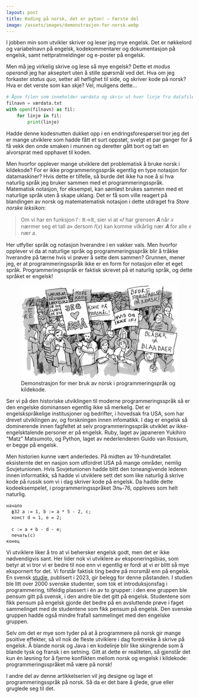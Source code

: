 ```yaml
---
layout: post
title: Koding på norsk, det er pyton! — Første del
image: /assets/images/demonstrasjon-for-norsk.webp
---
```


I jobben min som utvikler skriver og leser jeg mye engelsk. Det er nøkkelord og variabelnavn på engelsk, kodekommentarer og dokumentasjon på engelsk, samt nettpratmeldinger og e-poster på engelsk.

Men må jeg virkelig skrive og lese så mye engelsk? Dette et _modus operandi_ jeg har akseptert uten å stille spørsmål ved det. Hva om jeg forkaster _status quo_, setter all høflighet til side, og skriver kode på norsk? Hva er det verste som kan skje? Vel, muligens dette…

```python
# Åpne filen som inneholder værdata og skriv ut hver linje fra datafilen
filnavn = værdata.txt
with open(filnavn) as fil:
    for linje in fil:
        print(linje)
```

Hadde denne kodesnutten dukket opp i en endringsforespørsel tror jeg det er mange utviklere som hadde fått et surt oppstøt, svelgt et par ganger for å få vekk den onde smaken i munnen og deretter gått bort og tatt en alvorsprat med opphavet til koden.


Men hvorfor opplever mange utviklere det problematisk å bruke norsk i kildekode? For er ikke programmeringsspråk egentlig en type notasjon for datamaskiner? Hvis dette er tilfelle, så burde det ikke ha noe å si hva naturlig språk jeg bruker sammen med et programmeringsspråk. Matematisk notasjon, for eksempel, kan sømløst brukes sammen med et naturlige språk uten å skape uklang. Det er få som ville reagert på blandingen av norsk og matematematisk notasjon i dette utdraget fra _Store norske leksikon_:

> Om vi har en funksjon 𝑓 : ℝ→ℝ, sier vi at «𝑓 har grensen 𝑨 når 𝑥 nærmer seg et tall 𝑎» dersom 𝑓(𝑥) kan komme vilkårlig nær 𝑨 for alle 𝑥 nær 𝑎.

Her utfyller språk og notasjon hverandre i en vakker vals. Men hvorfor opplever vi da at naturlige språk og programmeringsspråk blir å tråkke hverandre på tærne hvis vi prøver å sette dem sammen? Grunnen, mener jeg, er at programmeringsspråk ikke er en form for notasjon eller et eget språk. Programmeringsspråk er faktisk skrevet på et naturlig språk, og dette språket er engelsk!

<figure>
  <img src="/assets/images/demonstrasjon-for-norsk.webp" alt="Tegnet illustrasjon som viser en demonstrasjon hvor deltagerne holder opp plakater" />
  <figcaption>Demonstrasjon for mer bruk av norsk i programmeringspråk og kildekode.</figcaption>
</figure>

Ser vi på den historiske utviklingen til moderne programmeringsspråk så er den engelske dominansen egentlig ikke så merkelig. Det er engelskspråkelige institusjoner og bedrifter, i hovedsak fra USA, som har drevet utviklingen av, og forskningen innen infomatikk. I dag er engelsk så dominerende innen fagfeltet at selv programmeringsspråk utviklet av ikke-engelsktalende personer er på engelsk. Ruby, laget av japaneren Yukihiro "Matz" Matsumoto, og Python, laget av nederlenderen Guido van Rossum, er begge på engelsk.

Men historien kunne vært anderledes. På midten av 19-hundretallet eksisternte det en nasjon som utfordret USA på mange områder, nemlig Sovjetunionen. Hvis Sovjetunionen hadde blitt den toneangivende lederen innen informatikk, så hadde vi utviklere sett det som like naturlig å skrive kode på russik som vi i dag skriver kode på engelsk. Da hadde dette kodeeksempelet, i programmeringsspråket Эль-76, oppleves som helt naturlig.

```
начало
  ф32 a := 1, b := a * 5 - 2, c;
  конст d = 1, e = 2;

  c := a + b - d - e;
  печать(c)
конец
```

Vi utviklere liker å tro at vi behersker engelsk godt, men det er ikke nødvendigvis sant. Her lider nok vi utviklere av eksponeringsbias, som betyr at vi tror vi er bedre til noe enn vi egentlig er fordi at vi er blitt så mye ekspornert for det. Vi forstår faktisk ting bedre på morsmål enn på engelsk. En svensk [studie](https://www.degruyter.com/document/doi/10.1515/applirev-2022-0093/html), publisert i 2023, gir belegg for denne påstanden. I studien ble litt over 2000 svenske studenter, som tok et introduksjonsfag i programmering, tilfeldig plassert i én av to grupper: i den ene gruppen ble pensum gitt på svensk, i den andre ble det gitt på engelsk. Studentene som fikk pensum på engelsk gjorde det bedre på en avsluttende prøve i faget sammelinget med de studentene som fikk pensum på engelsk. Den svenske gruppen hadde også mindre frafall sammelinget med den engelske gruppen.

Selv om det er mye som tyder på at å programmere på norsk gir mange psoitive effekter, så vil nok de fleste utviklere i dag foretrekke å skrive på engelsk. Å blande norsk og Java i en kodelinje blir like skingrende som å blande tysk og fransk i en setning. Gitt at dette er realiteten, så gjenstår det kun én løsning for å fjerne konflikten mellom norsk og engelsk i kildekode: programmeringsspråket må være på norsk!

I andre del av denne artikkelserien vil jeg designe og lage et programmeringsspråk på norsk. Så da er det bare å glede, grue eller gruglede seg til det.
